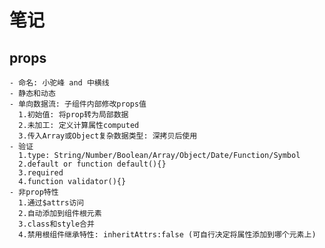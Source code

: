 # 笔记

  ## props 
    - 命名: 小驼峰 and 中横线
    - 静态和动态
    - 单向数据流: 子组件内部修改props值
      1.初始值: 将prop转为局部数据
      2.未加工: 定义计算属性computed
      3.传入Array或Object复杂数据类型: 深拷贝后使用
    - 验证
      1.type: String/Number/Boolean/Array/Object/Date/Function/Symbol
      2.default or function default(){}
      3.required
      4.function validator(){}
    - 非prop特性
      1.通过$attrs访问
      2.自动添加到组件根元素
      3.class和style合并
      4.禁用根组件继承特性: inheritAttrs:false (可自行决定将属性添加到哪个元素上)